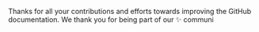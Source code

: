 

Thanks for all your contributions and efforts towards improving the GitHub documentation. We thank you for being part of our :sparkles: communi

